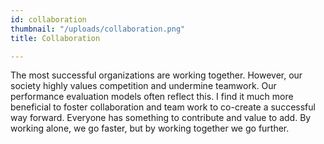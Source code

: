 ```yaml
---
id: collaboration
thumbnail: "/uploads/collaboration.png"
title: Collaboration

---
```

The most successful organizations are working together. However, our society highly values competition and undermine teamwork. Our performance evaluation models often reflect this. I find it much more beneficial to foster collaboration and team work to co-create a successful way forward. Everyone has something to contribute and value to add. By working alone, we go faster, but by working together we go further.